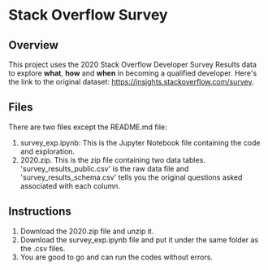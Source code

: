 # Stack Overflow Survey
## Overview
This project uses the 2020 Stack Overflow Developer Survey Results data to explore **what**, **how** and **when** in becoming a qualified developer. Here's the link to the original dataset: https://insights.stackoverflow.com/survey.

## Files
There are two files except the README.md file:
1. survey_exp.ipynb: This is the Jupyter Notebook file containing the code and exploration.
2. 2020.zip. This is the zip file containing two data tables. 'survey_results_public.csv' is the raw data file and 'survey_results_schema.csv' tells you the original questions asked associated with each column.

## Instructions
1. Download the 2020.zip file and unzip it.
2. Download the survey_exp.ipynb file and put it under the same folder as the .csv files.
3. You are good to go and can run the codes without errors.
